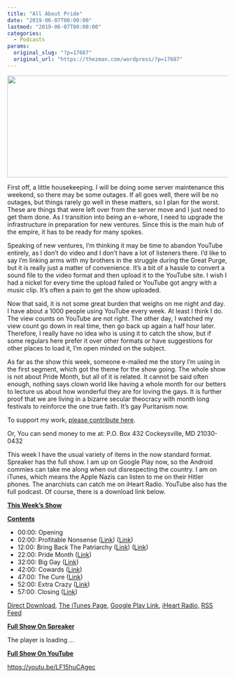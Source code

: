 ```yaml
---
title: "All About Pride"
date: "2019-06-07T00:00:00"
lastmod: "2019-06-07T00:00:00"
categories:
  - Podcasts
params:
  original_slug: "?p=17687"
  original_url: "https://thezman.com/wordpress/?p=17687"
---
```


[<img
src="http://thezman.com/wordpress/wp-content/uploads/2018/01/Power-Hour.png"
decoding="async" width="600" height="233" />](http://thezman.com/wordpress/wp-content/uploads/2018/01/Power-Hour.png)

First off, a little housekeeping. I will be doing some server
maintenance this weekend, so there may be some outages. If all goes
well, there will be no outages, but things rarely go well in these
matters, so I plan for the worst. These are things that were left over
from the server move and I just need to get them done. As I transition
into being an e-whore, I need to upgrade the infrastructure in
preparation for new ventures. Since this is the main hub of the empire,
it has to be ready for many spokes.

Speaking of new ventures, I’m thinking it may be time to abandon YouTube
entirely, as I don’t do video and I don’t have a lot of listeners there.
I’d like to say I’m linking arms with my brothers in the struggle during
the Great Purge, but it is really just a matter of convenience. It’s a
bit of a hassle to convert a sound file to the video format and then
upload it to the YouTube site. I wish I had a nickel for every time the
upload failed or YouTube got angry with a music clip. It’s often a pain
to get the show uploaded.

Now that said, it is not some great burden that weighs on me night and
day. I have about a 1000 people using YouTube every week. At least I
think I do. The view counts on YouTube are not right. The other day, I
watched my view count go down in real time, then go back up again a half
hour later. Therefore, I really have no idea who is using it to catch
the show, but if some regulars here prefer it over other formats or have
suggestions for other places to load it, I’m open minded on the subject.

As far as the show this week, someone e-mailed me the story I’m using in
the first segment, which got the theme for the show going. The whole
show is not about Pride Month, but all of it is related. It cannot be
said often enough, nothing says clown world like having a whole month
for our betters to lecture us about how wonderful they are for loving
the gays. It is further proof that we are living in a bizarre secular
theocracy with month long festivals to reinforce the one true faith.
It’s gay Puritanism now.

To support my work, <a href="https://www.subscribestar.com/the-z-blog"
rel="noopener noreferrer" target="_blank">please contribute here</a>.

Or, You can send money to me at: P.O. Box 432 Cockeysville, MD
21030-0432

This week I have the usual variety of items in the now standard format.
Spreaker has the full show. I am up on Google Play now, so the Android
commies can take me along when out disrespecting the country. I am on
iTunes, which means the Apple Nazis can listen to me on their Hitler
phones. The anarchists can catch me on iHeart Radio. YouTube also has
the full podcast. Of course, there is a download link below.

**<u>This Week’s Show</u>**

**<u>Contents</u>**

-   00:00: Opening
-   02:00: Profitable Nonsense
    (<a href="http://time.com/5597693/real-women-witches/?amp=true"
    rel="noopener noreferrer" target="_blank">Link</a>)
    (<a href="https://www.pamgrossman.com/about" rel="noopener noreferrer"
    target="_blank">Link</a>)
-   12:00: Bring Back The Patriarchy (<a
    href="https://www.huffpost.com/entry/teaching-daughters-patriarchy-chicken_n_5cd2ea26e4b0e524a47e15d4"
    rel="noopener noreferrer" target="_blank">Link</a>)
    (<a href="https://twitter.com/anna_beyer?lang=en"
    rel="noopener noreferrer" target="_blank">Link</a>)
-   22:00: Pride Month (<a
    href="https://www.newsweek.com/pride-month-2019-stonewall-50th-anniversary-history-lgbtq-america-history-1440491"
    rel="noopener noreferrer" target="_blank">Link</a>)
-   32:00: Big Gay (<a
    href="https://dailycaller.com/2019/06/03/mayor-pete-super-tuesday-advantage-gay-money/"
    rel="noopener noreferrer" target="_blank">Link</a>)
-   42:00: Cowards (<a
    href="https://cruxnow.com/church-in-the-usa/2019/06/02/bishop-faces-backlash-after-tweet-about-pride-month/"
    rel="noopener noreferrer" target="_blank">Link</a>)
-   47:00: The Cure
    (<a href="https://www.nytimes.com/2019/06/03/world/asia/duterte-gay.html"
    rel="noopener noreferrer" target="_blank">Link</a>)
-   52:00: Extra Crazy (<a
    href="https://www.breitbart.com/entertainment/2019/06/01/cher-if-trump-wins-re-election-hell-put-lgbtq-people-in-internment-camps/"
    rel="noopener noreferrer" target="_blank">Link</a>)
-   57:00: Closing (<a
    href="https://nypost.com/2019/06/03/ball-gagged-man-says-he-couldnt-call-for-help-as-grindr-hookup-robbed-him/"
    rel="noopener noreferrer" target="_blank">Link</a>)

<a href="https://api.spreaker.com/v2/episodes/18198823/download.mp3"
rel="noopener noreferrer" target="_blank">Direct Download</a>, <a
href="https://itunes.apple.com/us/podcast/the-z-blog-power-hour/id1262799640?mt=2"
rel="noopener noreferrer" target="_blank">The iTunes Page</a>, <a
href="https://playmusic.app.goo.gl/?ibi=com.google.PlayMusic&amp;isi=691797987&amp;ius=googleplaymusic&amp;link=https://play.google.com/music/m/Ign2aae4ofqi7ih4zik5ipqtv3y?t%3DThe_Z_Blog_Power_Hour%26pcampaignid%3DMKT-na-all-co-pr-mu-pod-16"
rel="noopener noreferrer" target="_blank">Google Play Link</a>, <a href="https://www.iheart.com/podcast/the-z-blog-power-hour-29246491/"
rel="noopener noreferrer" target="_blank">iHeart Radio,</a>
<a href="https://www.spreaker.com/show/2589657/episodes/feed"
rel="noopener noreferrer" target="_blank">RSS Feed</a>

**<u>Full Show On Spreaker</u>**

The player is loading ...

<span class="widget_spinner dark"></span>

**<u>Full Show On YouTube</u>**

https://youtu.be/LF15huCAgec
